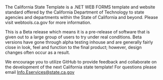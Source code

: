 The California State Template is a .NET WEB FORMS template and website standard offered by the California Department of Technology to state agencies and departments within the State of California and beyond. Please visit webtools.ca.gov for more information.

This is a Beta release which means it is a pre-release of software that is given out to a large group of users to try under real conditions. Beta versions have gone through alpha testing inhouse and are generally fairly close in look, feel and function to the final product; however, design changes often occur as a result.

We encourage you to utilize GitHub to provide feedback and collaborate on the development of the next California state template! For questions please email Info.Eservices@state.ca.gov
